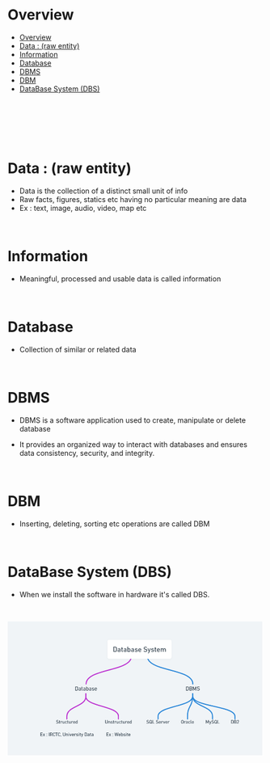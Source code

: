 # Overview

- [Overview](#overview)
- [Data : (raw entity)](#data--raw-entity)
- [Information](#information)
- [Database](#database)
- [DBMS](#dbms)
- [DBM](#dbm)
- [DataBase System (DBS)](#database-system-dbs)

&nbsp;

&nbsp;

&nbsp;

# Data : (raw entity)

- Data is the collection of a distinct small unit of info
- Raw facts, figures, statics etc having no particular meaning are data
- Ex : text, image, audio, video, map etc

&nbsp;

# Information

- Meaningful, processed and usable data is called information

&nbsp;

# Database

- Collection of similar or related data

&nbsp;

# DBMS

- DBMS is a software application used to create, manipulate or delete database

- It provides an organized way to interact with databases and ensures data consistency, security, and integrity.

&nbsp;

# DBM

- Inserting, deleting, sorting etc operations are called DBM

&nbsp;

# DataBase System (DBS)

- When we install the software in hardware it's called DBS.

&nbsp;

<img alt="Database system" src="./assets/1.PNG">

